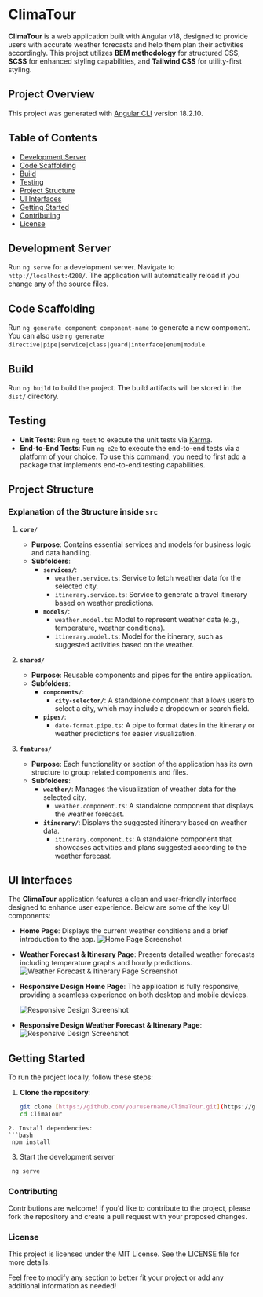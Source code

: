 # ClimaTour

**ClimaTour** is a web application built with Angular v18, designed to provide users with accurate weather forecasts and help them plan their activities accordingly. This project utilizes **BEM methodology** for structured CSS, **SCSS** for enhanced styling capabilities, and **Tailwind CSS** for utility-first styling.

## Project Overview

This project was generated with [Angular CLI](https://github.com/angular/angular-cli) version 18.2.10.

## Table of Contents

- [Development Server](#development-server)
- [Code Scaffolding](#code-scaffolding)
- [Build](#build)
- [Testing](#testing)
- [Project Structure](#project-structure)
- [UI Interfaces](#ui-interfaces)
- [Getting Started](#getting-started)
- [Contributing](#contributing)
- [License](#license)

## Development Server

Run `ng serve` for a development server. Navigate to `http://localhost:4200/`. The application will automatically reload if you change any of the source files.

## Code Scaffolding

Run `ng generate component component-name` to generate a new component. You can also use `ng generate directive|pipe|service|class|guard|interface|enum|module`.

## Build

Run `ng build` to build the project. The build artifacts will be stored in the `dist/` directory.

## Testing

- **Unit Tests**: Run `ng test` to execute the unit tests via [Karma](https://karma-runner.github.io).
- **End-to-End Tests**: Run `ng e2e` to execute the end-to-end tests via a platform of your choice. To use this command, you need to first add a package that implements end-to-end testing capabilities.

## Project Structure

### Explanation of the Structure inside `src`

1. **`core/`**
   - **Purpose**: Contains essential services and models for business logic and data handling.
   - **Subfolders**:
     - **`services/`**:
       - `weather.service.ts`: Service to fetch weather data for the selected city.
       - `itinerary.service.ts`: Service to generate a travel itinerary based on weather predictions.
     - **`models/`**:
       - `weather.model.ts`: Model to represent weather data (e.g., temperature, weather conditions).
       - `itinerary.model.ts`: Model for the itinerary, such as suggested activities based on the weather.

2. **`shared/`**
   - **Purpose**: Reusable components and pipes for the entire application.
   - **Subfolders**:
     - **`components/`**:
       - **`city-selector/`**: A standalone component that allows users to select a city, which may include a dropdown or search field.
     - **`pipes/`**:
       - `date-format.pipe.ts`: A pipe to format dates in the itinerary or weather predictions for easier visualization.

3. **`features/`**
   - **Purpose**: Each functionality or section of the application has its own structure to group related components and files.
   - **Subfolders**:
     - **`weather/`**: Manages the visualization of weather data for the selected city.
       - `weather.component.ts`: A standalone component that displays the weather forecast.
     - **`itinerary/`**: Displays the suggested itinerary based on weather data.
       - `itinerary.component.ts`: A standalone component that showcases activities and plans suggested according to the weather forecast.


## UI Interfaces

The **ClimaTour** application features a clean and user-friendly interface designed to enhance user experience. Below are some of the key UI components:

- **Home Page**: Displays the current weather conditions and a brief introduction to the app.
  ![Home Page Screenshot](https://github.com/user-attachments/assets/2d1d274f-0860-44d5-9c91-c37b42145f5f)

- **Weather Forecast & Itinerary Page**: Presents detailed weather forecasts including temperature graphs and hourly predictions.
  ![Weather Forecast & Itinerary Page Screenshot](https://github.com/user-attachments/assets/053dba79-bfa1-4ec2-98a4-8ce5523e9c5c)


- **Responsive Design Home Page**: The application is fully responsive, providing a seamless experience on both desktop and mobile devices.
  
  ![Responsive Design Screenshot](https://github.com/user-attachments/assets/d6d0713d-575b-4547-8064-7bad74ca0765)
  
- **Responsive Design Weather Forecast & Itinerary Page**: 
  ![Responsive Design Screenshot](https://github.com/user-attachments/assets/38c7bbe4-0412-4453-a08a-c9ccee94a963)

## Getting Started

To run the project locally, follow these steps:

1. **Clone the repository**:
   ```bash
   git clone [https://github.com/yourusername/ClimaTour.git](https://github.com/hdeza/clima-tour.git)
   cd ClimaTour
  ```
2. Install dependencies:
 ```bash
   npm install
  ```
3. Start the development server
  ```bash
   ng serve
  ```
### Contributing
Contributions are welcome! If you'd like to contribute to the project, please fork the repository and create a pull request with your proposed changes.

### License
This project is licensed under the MIT License. See the LICENSE file for more details.

Feel free to modify any section to better fit your project or add any additional information as needed!



  

